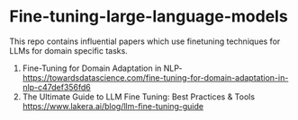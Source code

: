 # Fine-tuning-large-language-models
This repo contains influential papers which use finetuning techniques for LLMs for domain specific tasks.


1. Fine-Tuning for Domain Adaptation in NLP-https://towardsdatascience.com/fine-tuning-for-domain-adaptation-in-nlp-c47def356fd6
2. The Ultimate Guide to LLM Fine Tuning: Best Practices & Tools https://www.lakera.ai/blog/llm-fine-tuning-guide
